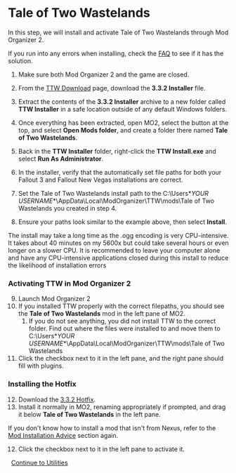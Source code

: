 ﻿# Tale of Two Wastelands

In this step, we will install and activate Tale of Two Wastelands through Mod Organizer 2.

If you run into any errors when installing, check the [FAQ](https://taleoftwowastelands.com/faq) to see if it has the solution.

1. Make sure both Mod Organizer 2 and the game are closed.
1. From the [TTW Download](https://taleoftwowastelands.com/dl) page, download the **3.3.2 Installer** file.
1. Extract the contents of the **3.3.2 Installer** archive to a new folder called **TTW Installer** in a safe location outside of any default Windows folders.
1. Once everything has been extracted, open MO2, select the  button at the top, and select **Open Mods folder**, and create a folder there named **Tale of Two Wastelands**.
1. Back in the **TTW Installer** folder, right-click the **TTW Install.exe** and select **Run As Administrator**.
1. In the installer, verify that the automatically set file paths for both your Fallout 3 and Fallout New Vegas installations are correct.
1. Set the Tale of Two Wastelands install path to the C:\Users\**YOUR USERNAME**\AppData\Local\ModOrganizer\TTW\mods\Tale of Two Wastelands you created in step 4.



1. Ensure your paths look similar to the example above, then select **Install**.

The install may take a long time as the .ogg encoding is very CPU-intensive. It takes about 40 minutes on my 5600x but could take several hours or even longer on a slower CPU.
It is recommended to leave your computer alone and have any CPU-intensive applications closed during this install to reduce the likelihood of installation errors
### **Activating TTW in Mod Organizer 2**
9. Launch Mod Organizer 2
9. If you installed TTW properly with the correct filepaths, you should see the **Tale of Two Wastelands** mod in the left pane of MO2.
   1. If you do not see anything, you did not install TTW to the correct folder. Find out where the files were installed to and move them to 
      C:\Users\**YOUR USERNAME**\AppData\Local\ModOrganizer\TTW\mods\Tale of Two Wastelands
9. Click the checkbox next to it in the left pane, and the right pane should fill with plugins.
### **Installing the Hotfix**
12. Download the [3.3.2 Hotfix](https://cdn.discordapp.com/attachments/267355049666019329/1003041304252534814/TTW_3.3.2_Hotfix.zip).
12. Install it normally in MO2, renaming appropriately if prompted, and drag it below **Tale of Two Wastelands** in the left pane.

If you don't know how to install a mod that isn't from Nexus, refer to the [Mod Installation Advice](./mo2.html#advice) section again.

12. Click the checkbox next to it in the left pane to activate it.

` `[Continue to Utilities ](./utilities.html)


